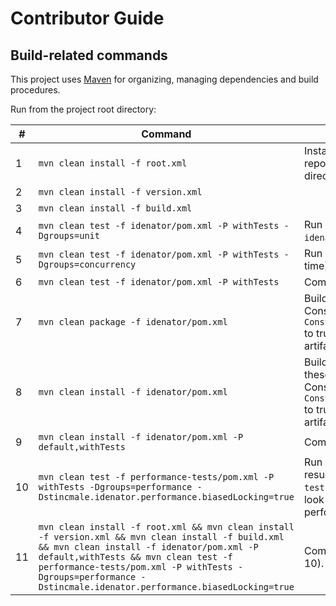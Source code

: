 # Contributor Guide
## Build-related commands
This project uses [Maven](https://maven.apache.org/) for organizing, managing dependencies and build procedures.

Run from the project root directory:

&#x23; | Command | Description
--- | --- | ---
1 | `mvn clean install -f root.xml` | Install root.xml artifact to your local Maven repository (usually `~/.m2/repository/` directory).
2 | `mvn clean install -f version.xml` |
3 | `mvn clean install -f build.xml` |
4 | `mvn clean test -f idenator/pom.xml -P withTests -Dgroups=unit` | Run only unit tests, results are in `idenator/target/surefire-reports` directory.
5 | `mvn clean test -f idenator/pom.xml -P withTests -Dgroups=concurrency` | Run only concurrency tests (takes noticeable time).
6 | `mvn clean test -f idenator/pom.xml -P withTests` | Combines 4 and 5.
7 | `mvn clean package -f idenator/pom.xml` | Build idenator and Javadocs artifacts. Consider modifying value of `Constants.EXCLUDE_ASSERTIONS_FROM_BYTECODE` to true before building production-ready artifacts.
8 | `mvn clean install -f idenator/pom.xml` | Build idenator and Javadocs artifacts, install these artifacts to local Maven repository. Consider modifying value of `Constants.EXCLUDE_ASSERTIONS_FROM_BYTECODE` to true before building production-ready artifacts.
9 | `mvn clean install -f idenator/pom.xml -P default,withTests` | Combines 6 and 8.
10 | `mvn clean test -f performance-tests/pom.xml -P withTests -Dgroups=performance -Dstincmale.idenator.performance.biasedLocking=true` | Run performance tests (takes a lot of time), results are in `performance-tests/target/idenator-performance`. Take a look at `JmhOptions` to see/modify settings for performance tests.
11 | `mvn clean install -f root.xml && mvn clean install -f version.xml && mvn clean install -f build.xml && mvn clean install -f idenator/pom.xml -P default,withTests && mvn clean test -f performance-tests/pom.xml -P withTests -Dgroups=performance -Dstincmale.idenator.performance.biasedLocking=true` | Combines everything (specifically 1, 2, 3, 9, 10).
